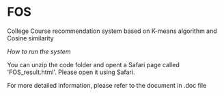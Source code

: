 # FOS
College Course recommendation system based on K-means algorithm and Cosine similarity


*How to run the system*

You can unzip the code folder and opent a Safari page called 'FOS_result.html'.
Please open it using Safari.

For more detailed information, please refer to the document in .doc file
